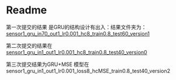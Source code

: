 # Readme 

第一次提交的结果 是GRU的结构设计有出入：结果文件夹为：[sensor1_gru_in70_out1_lr0.001_hc8_train0.8_test60_version1](https://github.com/HWare-magic/RNN_for_gassenor/tree/master/save/sensor1_gru_in70_out1_lr0.001_hc8_train0.8_test60_version1)

第二次提交的结果在 [sensor1_gru_in1_out1_lr0.001_hc8_train0.8_test40_version0](https://github.com/HWare-magic/RNN_for_gassenor/tree/master/save/sensor1_gru_in1_out1_lr0.001_hc8_train0.8_test40_version0)

第三次提交结果为GRU+MSE 模型在 sensor1_gru_in1_out1_lr0.001_loss8_hcMSE_train0.8_test40_version2